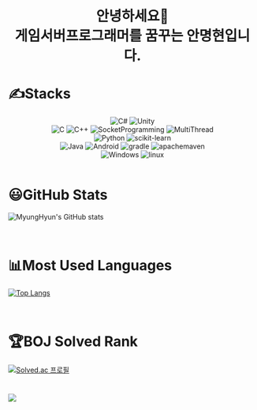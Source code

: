 <h1 align="center">안녕하세요👋
</br>
게임서버프로그래머를 꿈꾸는 안명현입니다.
</h1>

# ✍️Stacks

<!--
<img alt="이미지명" src ="https://img.shields.io/badge/메시지-색상코드.svg?&style=for-the-badge&logo=로고명&logoColor=로고컬러"/>
-->

<div align="center">

<img alt="C#" src ="https://img.shields.io/badge/Csharp-239120.svg?&style=for-the-badge&logo=Csharp&logoColor=white"/>
<img alt="Unity" src ="https://img.shields.io/badge/Unity-FAFAFA.svg?&style=for-the-badge&logo=Unity&logoColor=black"/>

<br/>

<img alt="C" src ="https://img.shields.io/badge/C-A8B9CC.svg?&style=for-the-badge&logo=c&logoColor=white"/>
<img alt="C++" src ="https://img.shields.io/badge/C++-00599C.svg?&style=for-the-badge&logo=cplusplus&logoColor=white"/>
<img alt="SocketProgramming" src ="https://img.shields.io/badge/-Socket_Programming-blue?&style=for-the-badge"/>
<img alt="MultiThread" src ="https://img.shields.io/badge/-Multi_Thread_Programming-000080?&style=for-the-badge"/>


<br/>

<img alt="Python" src ="https://img.shields.io/badge/Python-3776AB.svg?&style=for-the-badge&logo=Python&logoColor=white"/>
<img alt="scikit-learn" src ="https://img.shields.io/badge/scikit_learn-F7931E.svg?&style=for-the-badge&logo=scikit-learn&logoColor=white"/>

<br/>

<img alt="Java" src ="https://img.shields.io/badge/Java-007396.svg?&style=for-the-badge&logo=Java&logoColor=white"/>
<img alt="Android" src ="https://img.shields.io/badge/Android-3DDC84.svg?&style=for-the-badge&logo=Android&logoColor=white"/>
<img alt="gradle" src ="https://img.shields.io/badge/gradle-02303A.svg?&style=for-the-badge&logo=gradle&logoColor=white"/>
<img alt="apachemaven" src ="https://img.shields.io/badge/maven-C71A36.svg?&style=for-the-badge&logo=apachemaven&logoColor=white"/>

<br/>

<img alt="Windows" src ="https://img.shields.io/badge/-Windows-0078D6?&style=for-the-badge"/>
<img alt="linux" src ="https://img.shields.io/badge/linux-FCC624.svg?&style=for-the-badge&logo=linux&logoColor=white"/>

</div>

<br/>

# :smiley:GitHub Stats

<!--
themes (e.g. dark, radical, merko, gruvbox, tokyonight, onedark, cobalt, synthwave, highcontrast, dracula).
-->

![MyungHyun's GitHub stats](https://github-readme-stats.vercel.app/api?username=MyungHyun-Ahn&show_icons=true&theme=vue)

<br/>

# :bar_chart:Most Used Languages

[![Top Langs](https://github-readme-stats.vercel.app/api/top-langs/?username=MyungHyun-Ahn&layout=compact&exclude_repo=Bike_Sharing_Demand,Python_tutorial,API-Scraping-Study&hide=HTML,Tex)](https://github.com/MyungHyun-Ahn/github-readme-stats)

<br/>

# :trophy:BOJ Solved Rank

[![Solved.ac
프로필](http://mazassumnida.wtf/api/v2/generate_badge?boj=ahnmh0203)](https://solved.ac/ahnmh0203)



# <a href="https://opgc.me/#/users/MyungHyun-Ahn" target="_blank"><img src="https://api.opgc.me/githubs/users/MyungHyun-Ahn/tag/?theme=basic" /></a>
